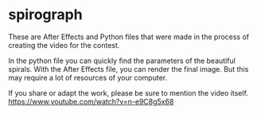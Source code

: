 # spirograph
These are After Effects and Python files that were made in the process of creating the video for the contest. 

In the python file you can quickly find the parameters of the beautiful spirals. With the After Effects file, you can render the final image. But this may require a lot of resources of your computer.

If you share or adapt the work, please be sure to mention the video itself.
https://www.youtube.com/watch?v=n-e9C8g5x68

